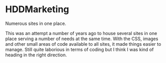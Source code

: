# HDDMarketing
Numerous sites in one place.

This was an attempt a number of years ago to house several sites in one place serving a number of needs at the 
same time. With the CSS, images and other small areas of code available to all sites, it made things easier to 
manage. Still quite laborious in terms of coding but I think I was kind of heading in the right direction.
